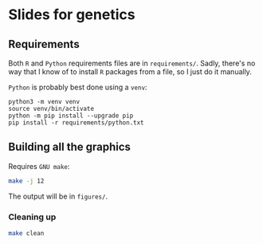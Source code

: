 # Slides for genetics

## Requirements

Both `R` and `Python` requirements files are in `requirements/`.
Sadly, there's no way that I know of to install `R` packages from a file, so I just do it manually.

`Python` is probably best done using a `venv`:

```
python3 -m venv venv
source venv/bin/activate
python -m pip install --upgrade pip
pip install -r requirements/python.txt
```

## Building all the graphics

Requires `GNU make`:

```sh
make -j 12
```

The output will be in `figures/`.

### Cleaning up

```sh
make clean
```
